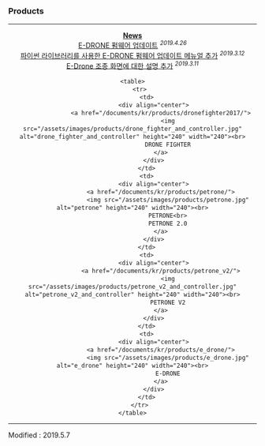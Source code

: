 ### Products

---

<div align="center">
    <a href="/documents/kr/news/2019"><b>News</b></a><br>
    <a href="/documents/kr/products/e_drone/log/updates/firmware/#heading-2019426">E-DRONE 펌웨어 업데이트</a> <sup><i>2019.4.26</i></sup><br>
    <a href="/documents/kr/products/e_drone/manual/update/python/">파이썬 라이브러리를 사용한 E-DRONE 펌웨어 업데이트 메뉴얼 추가</a> <sup><i>2019.3.12</i></sup><br>
    <a href="/documents/kr/products/e_drone/manual/user/#heading-22-%EC%A1%B0%EC%A2%85-%ED%99%94%EB%A9%B4-%EC%84%B8%EB%B6%80-%EA%B5%AC%EC%84%B1">E-Drone 조종 화면에 대한 설명 추가</a> <sup><i>2019.3.11</i></sup><br>
</div>

<div align="center">

    <table>
        <tr>
            <td>
                <div align="center">
                    <a href="/documents/kr/products/dronefighter2017/">
                        <img src="/assets/images/products/drone_fighter_and_controller.jpg" alt="drone_fighter_and_controller" height="240" width="240"><br>
                        DRONE FIGHTER
                    </a>
                </div>
            </td>
            <td>
                <div align="center">
                    <a href="/documents/kr/products/petrone/">
                        <img src="/assets/images/products/petrone.jpg" alt="petrone" height="240" width="240"><br>
                        PETRONE<br>
                        PETRONE 2.0
                    </a>
                </div>
            </td>
            <td>
                <div align="center">
                    <a href="/documents/kr/products/petrone_v2/">
                        <img src="/assets/images/products/petrone_v2_and_controller.jpg" alt="petrone_v2_and_controller" height="240" width="240"><br>
                        PETRONE V2
                    </a>
                </div>
            </td>
            <td>
                <div align="center">
                    <a href="/documents/kr/products/e_drone/">
                        <img src="/assets/images/products/e_drone.jpg" alt="e_drone" height="240" width="240"><br>
                        E-DRONE
                    </a>
                </div>
            </td>
        </tr>
    </table>

</div>

---


Modified : 2019.5.7